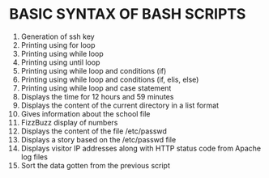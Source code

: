 # BASIC SYNTAX OF BASH SCRIPTS
1. Generation of ssh key
2. Printing using for loop
3. Printing using while loop
4. Printing using until loop
5. Printing using while loop and conditions (if)
6. Printing using while loop and conditions (if, elis, else)
7. Printing using while loop and case statement
8. Displays the time for 12 hours and 59 minutes
9. Displays the content of the current directory in a list format
10. Gives information about the school file
11. FizzBuzz display of numbers
12. Displays the content of the file /etc/passwd
13. Displays a story based on the /etc/passwd file
14. Displays visitor IP addresses along with HTTP status code from Apache log files
15. Sort the data gotten from the previous script